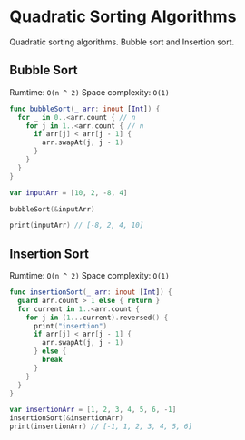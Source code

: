 # Quadratic Sorting Algorithms

Quadratic sorting algorithms. Bubble sort and Insertion sort. 


## Bubble Sort 

Rumtime: `O(n ^ 2)`
Space complexity: `O(1)`

```swift 
func bubbleSort(_ arr: inout [Int]) {
  for _ in 0..<arr.count { // n
    for j in 1..<arr.count { // n
      if arr[j] < arr[j - 1] {
        arr.swapAt(j, j - 1)
      }
    }
  }
}

var inputArr = [10, 2, -8, 4]

bubbleSort(&inputArr)

print(inputArr) // [-8, 2, 4, 10]
```

## Insertion Sort

Rumtime: `O(n ^ 2)`
Space complexity: `O(1)`

```swift 
func insertionSort(_ arr: inout [Int]) {
  guard arr.count > 1 else { return }
  for current in 1..<arr.count {
    for j in (1...current).reversed() {
      print("insertion")
      if arr[j] < arr[j - 1] {
        arr.swapAt(j, j - 1)
      } else {
        break
      }
    }
  }
}

var insertionArr = [1, 2, 3, 4, 5, 6, -1]
insertionSort(&insertionArr)
print(insertionArr) // [-1, 1, 2, 3, 4, 5, 6]
```
